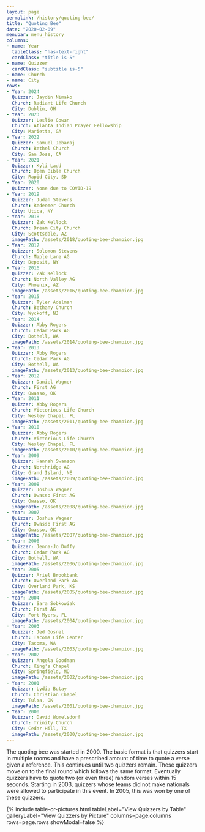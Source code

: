 ```yaml
---
layout: page
permalink: /history/quoting-bee/
title: "Quoting Bee"
date: "2020-02-09"
menubar: menu_history
columns:
- name: Year
  tableClass: "has-text-right"
  cardClass: "title is-5"
- name: Quizzer
  cardClass: "subtitle is-5"
- name: Church
- name: City
rows:
- Year: 2024
  Quizzer: Jaydin Nimako
  Church: Radiant Life Church
  City: Dublin, OH
- Year: 2023
  Quizzer: Leslie Cowan
  Church: Atlanta Indian Prayer Fellowship
  City: Marietta, GA
- Year: 2022
  Quizzer: Samuel Jebaraj
  Church: Bethel Church
  City: San Jose, CA
- Year: 2021
  Quizzer: Kyli Ladd
  Church: Open Bible Church
  City: Rapid City, SD
- Year: 2020
  Quizzer: None due to COVID-19
- Year: 2019
  Quizzer: Judah Stevens
  Church: Redeemer Church
  City: Utica, NY
- Year: 2018
  Quizzer: Zak Kellock
  Church: Dream City Church
  City: Scottsdale, AZ
  imagePath: /assets/2018/quoting-bee-champion.jpg
- Year: 2017
  Quizzer: Solomon Stevens
  Church: Maple Lane AG
  City: Deposit, NY
- Year: 2016
  Quizzer: Zak Kellock
  Church: North Valley AG
  City: Phoenix, AZ
  imagePath: /assets/2016/quoting-bee-champion.jpg
- Year: 2015
  Quizzer: Tyler Adelman
  Church: Bethany Church
  City: Wyckoff, NJ
- Year: 2014
  Quizzer: Abby Rogers
  Church: Cedar Park AG
  City: Bothell, WA
  imagePath: /assets/2014/quoting-bee-champion.jpg
- Year: 2013
  Quizzer: Abby Rogers
  Church: Cedar Park AG
  City: Bothell, WA
  imagePath: /assets/2013/quoting-bee-champion.jpg
- Year: 2012
  Quizzer: Daniel Wagner
  Church: First AG
  City: Owasso, OK
- Year: 2011
  Quizzer: Abby Rogers
  Church: Victorious Life Church
  City: Wesley Chapel, FL
  imagePath: /assets/2011/quoting-bee-champion.jpg
- Year: 2010
  Quizzer: Abby Rogers
  Church: Victorious Life Church
  City: Wesley Chapel, FL
  imagePath: /assets/2010/quoting-bee-champion.jpg
- Year: 2009
  Quizzer: Hannah Swanson
  Church: Northridge AG
  City: Grand Island, NE
  imagePath: /assets/2009/quoting-bee-champion.jpg
- Year: 2008
  Quizzer: Joshua Wagner
  Church: Owasso First AG
  City: Owasso, OK
  imagePath: /assets/2008/quoting-bee-champion.jpg
- Year: 2007
  Quizzer: Joshua Wagner
  Church: Owasso First AG
  City: Owasso, OK
  imagePath: /assets/2007/quoting-bee-champion.jpg
- Year: 2006
  Quizzer: Jenna-Jo Duffy
  Church: Cedar Park AG
  City: Bothell, WA
  imagePath: /assets/2006/quoting-bee-champion.jpg
- Year: 2005
  Quizzer: Ariel Brookbank
  Church: Overland Park AG
  City: Overland Park, KS
  imagePath: /assets/2005/quoting-bee-champion.jpg
- Year: 2004
  Quizzer: Sara Sobkowiak
  Church: First AG
  City: Fort Myers, FL
  imagePath: /assets/2004/quoting-bee-champion.jpg
- Year: 2003
  Quizzer: Jed Gosnel
  Church: Tacoma Life Center
  City: Tacoma, WA
  imagePath: /assets/2003/quoting-bee-champion.jpg
- Year: 2002
  Quizzer: Angela Goodman
  Church: King's Chapel
  City: Springfield, MO
  imagePath: /assets/2002/quoting-bee-champion.jpg
- Year: 2001
  Quizzer: Lydia Butay
  Church: Christian Chapel
  City: Tulsa, OK
  imagePath: /assets/2001/quoting-bee-champion.jpg
- Year: 2000
  Quizzer: David Womelsdorf
  Church: Trinity Church
  City: Cedar Hill, TX
  imagePath: /assets/2000/quoting-bee-champion.jpg
---
```


The quoting bee was started in 2000. The basic format is that quizzers start in multiple rooms and have a prescribed amount of time to quote a verse given a reference. This continues until two quizzers remain. These quizzers move on to the final round which
follows the same format. Eventually quizzers have to quote two (or even three) random verses within 15 seconds. Starting in 2003, quizzers whose teams did not make nationals were allowed to participate in this event. In 2005, this was won by one of these quizzers.

{% include table-or-pictures.html
     tableLabel="View Quizzers by Table"
     galleryLabel="View Quizzers by Picture"
     columns=page.columns
     rows=page.rows
     showModal=false %}